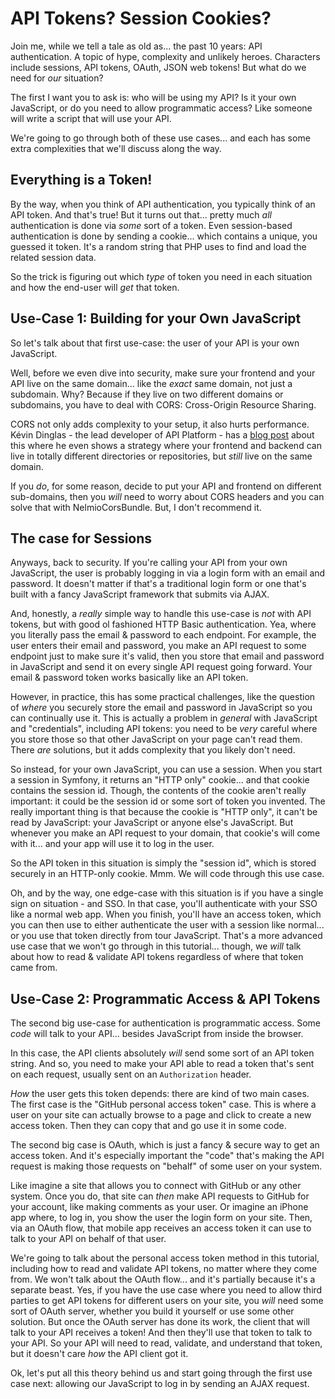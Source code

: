 # API Tokens? Session Cookies?

Join me, while we tell a tale as old as... the past 10 years: API authentication.
A topic of hype, complexity and unlikely heroes. Characters include sessions,
API tokens, OAuth, JSON web tokens! But what do we need for *our* situation?

The first I want you to ask is: who will be using my API? Is it your own JavaScript,
or do you need to allow programmatic access? Like someone will write a script that
will use your API.

We're going to go through both of these use cases... and each has some extra
complexities that we'll discuss along the way.

## Everything is a Token!

By the way, when you think of API authentication, you typically think of an API token.
And that's true! But it turns out that... pretty much *all* authentication is done
via *some* sort of a token. Even session-based authentication is done by sending
a cookie... which contains a unique, you guessed it token. It's a random string
that PHP uses to find and load the related session data.

So the trick is figuring out which *type* of token you need in each situation and
how the end-user will *get* that token.

## Use-Case 1: Building for your Own JavaScript

So let's talk about that first use-case: the user of your API is your own JavaScript.

Well, before we even dive into security, make sure your frontend and your API live
on the same domain... like the *exact* same domain, not just a subdomain. Why?
Because if they live on two different domains or subdomains, you have to deal with
CORS: Cross-Origin Resource Sharing.

CORS not only adds complexity to your setup, it also hurts performance. Kévin
Dinglas - the lead developer of API Platform - has a
[blog post](https://dunglas.dev/2022/01/preventing-cors-preflight-requests-using-content-negotiation/)
about this where he even shows a strategy where your frontend and backend can live
in totally different directories or repositories, but *still* live on the same domain.

If you *do*, for some reason, decide to put your API and frontend on different
sub-domains, then you *will* need to worry about CORS headers and you can solve that
with NelmioCorsBundle. But, I don't recommend it.

## The case for Sessions

Anyways, back to security. If you're calling your API from your own JavaScript,
the user is probably logging in via a login form with an email and password. It
doesn't matter if that's a traditional login form or one that's built with a fancy
JavaScript framework that submits via AJAX.

And, honestly, a *really* simple way to handle this use-case is *not* with API
tokens, but with good ol fashioned HTTP Basic authentication. Yea, where you
literally pass the email & password to each endpoint. For example, the user enters
their email and password, you make an API request to some endpoint just to make
sure it's valid, then you store that email and password in JavaScript and send it
on every single API request going forward. Your email & password token works basically
like an API token.

However, in practice, this has some practical challenges, like the question of *where*
you securely store the email and password in JavaScript so you can continually
use it. This is actually a problem in *general* with JavaScript and "credentials",
including API tokens: you need to be *very* careful where you store those so that
other JavaScript on your page can't read them. There *are* solutions, but it adds
complexity that you likely don't need.

So instead, for your own JavaScript, you can use a session. When you start a session
in Symfony, it returns an "HTTP only" cookie... and that cookie contains the session
id. Though, the contents of the cookie aren't really important: it could be the
session id or some sort of token you invented. The really important thing is that
because the cookie is "HTTP only", it can't be read by JavaScript: your JavaScript
or anyone else's JavaScript. But whenever you make an API request to your domain,
that cookie's will come with it... and your app will use it to log in the user.

So the API token in this situation is simply the "session id", which is stored
securely in an HTTP-only cookie. Mmm. We will code through this use case.

Oh, and by the way, one edge-case with this situation is if you have a single sign
on situation - and SSO. In that case, you'll authenticate with your SSO like a normal
web app. When you finish, you'll have an access token, which you can then use to
either authenticate the user with a session like normal... or you use that token
directly from tour JavaScript. That's a more advanced use case that we won't go
through in this tutorial... though, we *will* talk about how to read & validate
API tokens regardless of where that token came from.

## Use-Case 2: Programmatic Access & API Tokens

The second big use-case for authentication is programmatic access. Some *code* will
talk to your API... besides JavaScript from inside the browser.

In this case, the API clients absolutely *will* send some sort of an API token string.
And so, you need to make your API able to read a token that's sent on each request,
usually sent on an `Authorization` header.

*How* the user gets this token depends: there are kind of two main cases. The first
case is the "GitHub personal access token" case. This is where a user on your site
can actually browse to a page and click to create a new access token. Then they can
copy that and go use it in some code.

The second big case is OAuth, which is just a fancy & secure way to get an access
token. And it's especially important the "code" that's making the API request is
making those requests on "behalf" of some user on your system.

Like imagine a site that allows you to connect with GitHub or any other system.
Once you do, that site can *then* make API requests to GitHub for your account,
like making comments as your user. Or imagine an iPhone app where, to log in, you
show the user the login form on your site. Then, via an OAuth flow, that mobile app
receives an access token it can use to talk to your API on behalf of that user.

We're going to talk about the personal access token method in this tutorial, including
how to read and validate API tokens, no matter where they come from. We won't talk
about the OAuth flow... and it's partially because it's a separate beast. Yes, if
you have the use case where you need to allow third parties to get API tokens
for different users on your site, you *will* need some sort of OAuth server, whether
you build it yourself or use some other solution. But once the OAuth server has done
its work, the client that will talk to your API receives a token! And then they'll
use that token to talk to your API. So your API will need to read, validate, and
understand that token, but it doesn't care *how* the API client got it.

Ok, let's put all this theory behind us and start going through the first use case
next: allowing our JavaScript to log in by sending an AJAX request.
